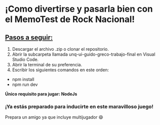 # **¡Como divertirse y pasarla bien con el MemoTest de Rock Nacional!**

## <ins> Pasos a seguir: </ins> 


1) Descargar el archivo .zip o clonar el repositorio.
2) Abrir la subcarpeta llamada unq-ui-guido-greco-trabajo-final en Visual Studio Code.
3) Abrir la terminal de su preferencia.
4) Escribir los siguientes comandos en este orden:
* npm install
* npm run dev

**Único requisito para jugar: NodeJs**

### ¡Ya estás preparado para inducirte en este maravilloso juego! ###

Prepara un amigo ya que incluye multijugador :smile:
